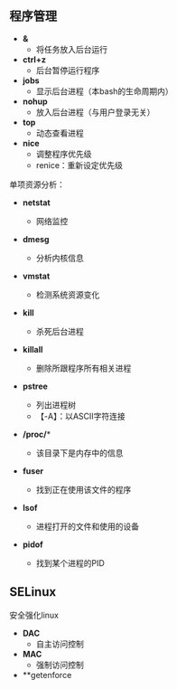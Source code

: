 ## 程序管理
- **&**
	- 将任务放入后台运行
- **ctrl+z**
	- 后台暂停运行程序
- **jobs**
	- 显示后台进程（本bash的生命周期内）
- **nohup**
	- 放入后台进程（与用户登录无关）
- **top**
	- 动态查看进程
- **nice**
	- 调整程序优先级
	- renice：重新设定优先级

单项资源分析：
- **netstat**
	- 网络监控
- **dmesg**
	- 分析内核信息
- **vmstat**
	- 检测系统资源变化

- **kill**
	- 杀死后台进程
- **killall**
	- 删除所跟程序所有相关进程
 - **pstree**
	 - 列出进程树
	 - 【-A】：以ASCII字符连接

- **/proc/***
	- 该目录下是内存中的信息
- **fuser**
	- 找到正在使用该文件的程序
- **lsof**
	- 进程打开的文件和使用的设备
- **pidof**
	- 找到某个进程的PID

## SELinux
安全强化linux
- **DAC**
	- 自主访问控制
- **MAC**
	- 强制访问控制
- **getenforce
<!--stackedit_data:
eyJoaXN0b3J5IjpbLTIwMTcxMjc2MDQsLTg5NjE0NTEyOCwtMT
k0OTE5Mzc4MSwtMTE2MDcwODQ3NywtMTc0MjkyNzYxNiwxMzkz
Nzg1ODk1LDEyMDMyOTQwMTUsMTIxODA1NzQ4MSw2MDQ3OTE4Mj
EsLTE3ODI1MzIwMDddfQ==
-->